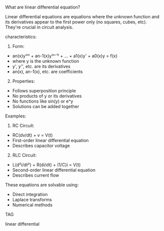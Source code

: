 
What are linear differential equation?

Linear differential equations are equations where the unknown function and its derivatives appear to the first power only (no squares, cubes, etc). They're crucial in circuit analysis.

characteristics:

1. Form:
- an(x)y⁽ⁿ⁾ + an-1(x)y⁽ⁿ⁻¹⁾ + ... + a1(x)y' + a0(x)y = f(x)
- where y is the unknown function
- y', y'', etc. are its derivatives
- an(x), an-1(x), etc. are coefficients

2. Properties:

- Follows superposition principle
- No products of y or its derivatives
- No functions like sin(y) or e^y
- Solutions can be added together

Examples:

1. RC Circuit:

- RC(dv/dt) + v = V(t)
- First-order linear differential equation
- Describes capacitor voltage

2. RLC Circuit:

- L(d²i/dt²) + R(di/dt) + (1/C)i = V(t)
- Second-order linear differential equation
- Describes current flow

These equations are solvable using:

- Direct integration
- Laplace transforms
- Numerical methods

TAG

linear differential

